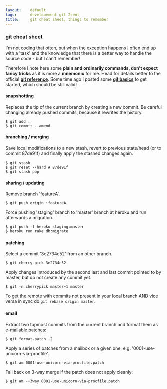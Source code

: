 ```yaml
---
layout:    default
tags:      developement git 2cent
title:     git cheat sheet, things to remember
---
```

### git cheat sheet

I'm not coding that often, but when the exception happens I often end up with a 'task' and the knowledge that there is a better way to handle the source code - but I can't remember!

Therefore I note here some **plain and ordinarily commands, don't expect fancy tricks** as it is more a **mnemonic** for me. Head for details better to the official **[git reference][1]**. Some time ago I posted some **[git basics][2]** to get started, which should be still valid!

#### snapshotting

Replaces the tip of the current branch by creating a new commit. Be careful changing already pushed commits, because it rewrites the history.

    $ git add .
    $ git commit --amend

#### branching / merging

Save local modifications to a new stash, revert to previous state/head (or to commit 87de91f) and finally apply the stashed changes again.

    $ git stash
    $ git reset --hard # 87de91f
    $ git stash pop

#### sharing / updating

Remove branch 'featureA'.

    $ git push origin :featureA

Force pushing 'staging' branch to 'master' branch at heroku and run afterwards a migration.

    $ git push -f heroku staging:master
    $ heroku run rake db:migrate

#### patching

Select a commit '3e2734c52' from an other branch.

    $ git cherry-pick 3e2734c52

Apply changes introduced by the second last and last commit pointed to by master, but do not create any commit yet.

    $ git -n cherrypick master~1 master

To get the remote with commits not present in your local branch AND vice versa
in sync do `git rebase origin master`.

#### email

Extract two topmost commits from the current branch and format them as
e-mailable patches:

    $ git format-patch -2

Apply a series of patches from a mailbox or a given one, e.g. '0001-use-unicorn-via-procfile'.

    $ git am 0001-use-unicorn-via-procfile.patch

Fall back on 3-way merge if the patch does not apply cleanly:

    $ git am --3way 0001-use-unicorn-via-procfile.patch

  [1]: http://git-scm.com/docs
  [2]: /ruby/2010/01/29/git-basics.html

